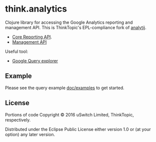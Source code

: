 # think.analytics

Clojure library for accessing the Google Analytics reporting and management API. This is ThinkTopic's EPL-compliance fork of [analytij](https://github.com/uswitch/analytij). 

* [Core Reporting API](https://developers.google.com/analytics/devguides/reporting/core/v3/).
* [Management API](https://developers.google.com/analytics/devguides/config/mgmt/v3/mgmtReference/)

Useful tool:
* [Google Query explorer](https://ga-dev-tools.appspot.com/query-explorer/)

## Example

Please see the query example [doc/examples](doc/examples) to get started.

## License

Portions of code Copyright © 2016 uSwitch Limited, ThinkTopic, respectively.

Distributed under the Eclipse Public License either version 1.0 or (at your option) any later version.
